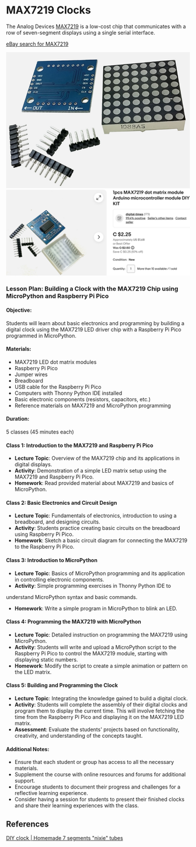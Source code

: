 # MAX7219 Clocks

The Analog Devices [MAX7219](https://www.analog.com/en/products/max7219.html) is a low-cost chip that communicates with a row of seven-segment displays using a single serial interface.

[eBay search for MAX7219](https://www.ebay.com/sch/i.html?_nkw=MAX7219)

![](./eBay-listing-1.png)
![](./eBay-listing-2.png)


### Lesson Plan: Building a Clock with the MAX7219 Chip using MicroPython and Raspberry Pi Pico

#### Objective:

Students will learn about basic electronics and programming by building a digital clock using the MAX7219 LED driver chip with a Raspberry Pi Pico programmed in MicroPython.

#### Materials:

-   MAX7219 LED dot matrix modules
-   Raspberry Pi Pico
-   Jumper wires
-   Breadboard
-   USB cable for the Raspberry Pi Pico
-   Computers with Thonny Python IDE installed
-   Basic electronic components (resistors, capacitors, etc.)
-   Reference materials on MAX7219 and MicroPython programming

#### Duration:

5 classes (45 minutes each)

#### Class 1: Introduction to the MAX7219 and Raspberry Pi Pico

-   **Lecture Topic**: Overview of the MAX7219 chip and its applications in digital displays.
-   **Activity**: Demonstration of a simple LED matrix setup using the MAX7219 and Raspberry Pi Pico.
-   **Homework**: Read provided material about MAX7219 and basics of MicroPython.

#### Class 2: Basic Electronics and Circuit Design

-   **Lecture Topic**: Fundamentals of electronics, introduction to using a breadboard, and designing circuits.
-   **Activity**: Students practice creating basic circuits on the breadboard using Raspberry Pi Pico.
-   **Homework**: Sketch a basic circuit diagram for connecting the MAX7219 to the Raspberry Pi Pico.

#### Class 3: Introduction to MicroPython

-   **Lecture Topic**: Basics of MicroPython programming and its application in controlling electronic components.
-   **Activity**: Simple programming exercises in Thonny Python IDE to

understand MicroPython syntax and basic commands.

-   **Homework**: Write a simple program in MicroPython to blink an LED.

#### Class 4: Programming the MAX7219 with MicroPython

-   **Lecture Topic**: Detailed instruction on programming the MAX7219 using MicroPython.
-   **Activity**: Students will write and upload a MicroPython script to the Raspberry Pi Pico to control the MAX7219 module, starting with displaying static numbers.
-   **Homework**: Modify the script to create a simple animation or pattern on the LED matrix.

#### Class 5: Building and Programming the Clock

-   **Lecture Topic**: Integrating the knowledge gained to build a digital clock.
-   **Activity**: Students will complete the assembly of their digital clocks and program them to display the current time. This will involve fetching the time from the Raspberry Pi Pico and displaying it on the MAX7219 LED matrix.
-   **Assessment**: Evaluate the students' projects based on functionality, creativity, and understanding of the concepts taught.

#### Additional Notes:

-   Ensure that each student or group has access to all the necessary materials.
-   Supplement the course with online resources and forums for additional support.
-   Encourage students to document their progress and challenges for a reflective learning experience.
-   Consider having a session for students to present their finished clocks and share their learning experiences with the class.

## References

[DIY clock | Homemade 7 segments "nixie" tubes](https://www.youtube.com/watch?v=LkrGmI_SAOs)